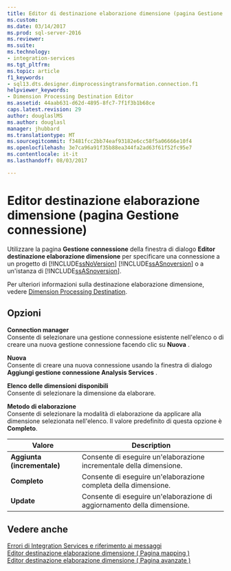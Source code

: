 ```yaml
---
title: Editor di destinazione elaborazione dimensione (pagina Gestione connessione) | Documenti Microsoft
ms.custom: 
ms.date: 03/14/2017
ms.prod: sql-server-2016
ms.reviewer: 
ms.suite: 
ms.technology:
- integration-services
ms.tgt_pltfrm: 
ms.topic: article
f1_keywords:
- sql13.dts.designer.dimprocessingtransformation.connection.f1
helpviewer_keywords:
- Dimension Processing Destination Editor
ms.assetid: 44aab631-d62d-4895-8fc7-7f1f3b1b68ce
caps.latest.revision: 29
author: douglaslMS
ms.author: douglasl
manager: jhubbard
ms.translationtype: MT
ms.sourcegitcommit: f3481fcc2bb74eaf93182e6cc58f5a06666e10f4
ms.openlocfilehash: 3e7ca96a91f35b88ea344fa2ad63f61f52fc95e7
ms.contentlocale: it-it
ms.lasthandoff: 08/03/2017

---
```

# <a name="dimension-processing-destination-editor-connection-manager-page"></a>Editor destinazione elaborazione dimensione (pagina Gestione connessione)
  Utilizzare la pagina **Gestione connessione** della finestra di dialogo **Editor destinazione elaborazione dimensione** per specificare una connessione a un progetto di [!INCLUDE[ssNoVersion](../../includes/ssnoversion-md.md)] [!INCLUDE[ssASnoversion](../../includes/ssasnoversion-md.md)] o a un'istanza di [!INCLUDE[ssASnoversion](../../includes/ssasnoversion-md.md)].  
  
 Per ulteriori informazioni sulla destinazione elaborazione dimensione, vedere [Dimension Processing Destination](../../integration-services/data-flow/dimension-processing-destination.md).  
  
## <a name="options"></a>Opzioni  
 **Connection manager**  
 Consente di selezionare una gestione connessione esistente nell'elenco o di creare una nuova gestione connessione facendo clic su **Nuova** .  
  
 **Nuova**  
 Consente di creare una nuova connessione usando la finestra di dialogo **Aggiungi gestione connessione Analysis Services** .  
  
 **Elenco delle dimensioni disponibili**  
 Consente di selezionare la dimensione da elaborare.  
  
 **Metodo di elaborazione**  
 Consente di selezionare la modalità di elaborazione da applicare alla dimensione selezionata nell'elenco. Il valore predefinito di questa opzione è **Completo**.  
  
|Valore|Description|  
|-----------|-----------------|  
|**Aggiunta (incrementale)**|Consente di eseguire un'elaborazione incrementale della dimensione.|  
|**Completo**|Consente di eseguire un'elaborazione completa della dimensione.|  
|**Update**|Consente di eseguire un'elaborazione di aggiornamento della dimensione.|  
  
## <a name="see-also"></a>Vedere anche  
 [Errori di Integration Services e riferimento ai messaggi](../../integration-services/integration-services-error-and-message-reference.md)   
 [Editor destinazione elaborazione dimensione &#40; Pagina mapping &#41;](../../integration-services/data-flow/dimension-processing-destination-editor-mappings-page.md)   
 [Editor destinazione elaborazione dimensione &#40; Pagina avanzate &#41;](../../integration-services/data-flow/dimension-processing-destination-editor-advanced-page.md)  
  
  
